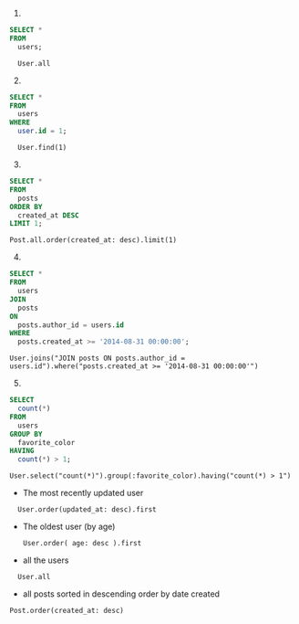 1.
```sql
SELECT *
FROM
  users;
```

```
  User.all
```

2.
```sql
SELECT *
FROM
  users
WHERE
  user.id = 1;
```

```
  User.find(1)
```

3.
```sql
SELECT *
FROM
  posts
ORDER BY
  created_at DESC
LIMIT 1;
```

```
Post.all.order(created_at: desc).limit(1)
```

4.
```sql
SELECT *
FROM
  users
JOIN
  posts
ON
  posts.author_id = users.id
WHERE
  posts.created_at >= '2014-08-31 00:00:00';
```

```
User.joins("JOIN posts ON posts.author_id = users.id").where("posts.created_at >= '2014-08-31 00:00:00'")
```

5.
```sql
SELECT
  count(*)
FROM
  users
GROUP BY
  favorite_color
HAVING
  count(*) > 1;
```

```
User.select("count(*)").group(:favorite_color).having("count(*) > 1")
```

* The most recently updated user
```
  User.order(updated_at: desc).first
```
* The oldest user (by age)
  ```
  User.order( age: desc ).first
  ```

* all the users
```
  User.all
```

* all posts sorted in descending order by date created
```
Post.order(created_at: desc)
```
